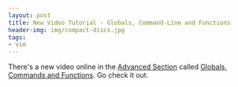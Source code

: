 ```yaml
---
layout: post
title: New Video Tutorial - Globals, Command-Line and Functions
header-img: img/compact-discs.jpg
tags:
- vim
---
```

There's a new video online in the [Advanced Section](/vim/vim-tutorial-videos/vim-advanced-tutorial-videos/) called [Globals, Commands and Functions](/vim/vim-tutorial-videos/vim-advanced-tutorial-videos/#globals-commands-functions). Go check it out.

